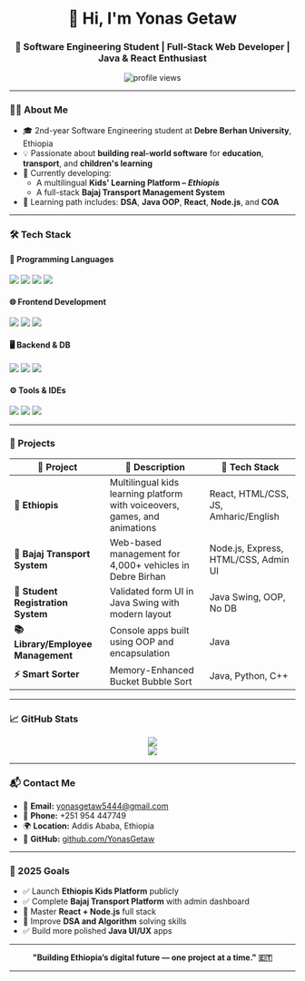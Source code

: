 <!-- GitHub README for Yonas Getaw -->

<h1 align="center">👋 Hi, I'm Yonas Getaw</h1>
<h3 align="center">🚀 Software Engineering Student | Full-Stack Web Developer | Java & React Enthusiast</h3>

<p align="center">
  <img src="https://komarev.com/ghpvc/?username=yonasgetaw&label=Profile%20views&color=0e75b6&style=flat" alt="profile views" />
</p>

---

### 🧑‍💻 About Me

- 🎓 2nd-year Software Engineering student at **Debre Berhan University**, Ethiopia  
- 💡 Passionate about **building real-world software** for **education**, **transport**, and **children's learning**
- 🚀 Currently developing:
  - A multilingual **Kids' Learning Platform – *Ethiopis***
  - A full-stack **Bajaj Transport Management System**
- 🌱 Learning path includes: **DSA**, **Java OOP**, **React**, **Node.js**, and **COA**

---

### 🛠️ Tech Stack

#### 🧠 Programming Languages
<p align="left">
  <img src="https://img.shields.io/badge/Java-ED8B00?style=for-the-badge&logo=java&logoColor=white" />
  <img src="https://img.shields.io/badge/C++-00599C?style=for-the-badge&logo=cplusplus&logoColor=white" />
  <img src="https://img.shields.io/badge/Python-3776AB?style=for-the-badge&logo=python&logoColor=white" />
  <img src="https://img.shields.io/badge/JavaScript-F7DF1E?style=for-the-badge&logo=javascript&logoColor=black" />
</p>

#### 🌐 Frontend Development
<p align="left">
  <img src="https://img.shields.io/badge/HTML5-E34F26?style=for-the-badge&logo=html5&logoColor=white" />
  <img src="https://img.shields.io/badge/CSS3-1572B6?style=for-the-badge&logo=css3&logoColor=white" />
  <img src="https://img.shields.io/badge/React-20232A?style=for-the-badge&logo=react&logoColor=61DAFB" />
</p>

#### 🖥️ Backend & DB
<p align="left">
  <img src="https://img.shields.io/badge/Node.js-339933?style=for-the-badge&logo=node.js&logoColor=white" />
  <img src="https://img.shields.io/badge/Express.js-000000?style=for-the-badge&logo=express&logoColor=white" />
  <img src="https://img.shields.io/badge/MySQL-00758F?style=for-the-badge&logo=mysql&logoColor=white" />
</p>

#### ⚙️ Tools & IDEs
<p align="left">
  <img src="https://img.shields.io/badge/VS%20Code-007ACC?style=for-the-badge&logo=visual-studio-code&logoColor=white" />
  <img src="https://img.shields.io/badge/Git-F05032?style=for-the-badge&logo=git&logoColor=white" />
  <img src="https://img.shields.io/badge/GitHub-181717?style=for-the-badge&logo=github&logoColor=white" />
</p>

---

### 📂 Projects

| 🚀 Project | 🔎 Description | 🧰 Tech Stack |
|-----------|----------------|---------------|
| **🌈 Ethiopis** | Multilingual kids learning platform with voiceovers, games, and animations | React, HTML/CSS, JS, Amharic/English |
| **🚕 Bajaj Transport System** | Web-based management for 4,000+ vehicles in Debre Birhan | Node.js, Express, HTML/CSS, Admin UI |
| **🧾 Student Registration System** | Validated form UI in Java Swing with modern layout | Java Swing, OOP, No DB |
| **📚 Library/Employee Management** | Console apps built using OOP and encapsulation | Java |
| **⚡ Smart Sorter** | Memory-Enhanced Bucket Bubble Sort | Java, Python, C++ |

---

### 📈 GitHub Stats

<p align="center">
  <img src="https://github-readme-stats.vercel.app/api?username=yonasgetaw&show_icons=true&theme=tokyonight" />
  <br/>
  <img src="https://github-readme-streak-stats.herokuapp.com/?user=yonasgetaw&theme=tokyonight" />
</p>

---

### 📬 Contact Me

- 📧 **Email:** [yonasgetaw5444@gmail.com](mailto:yonasgetaw5444@gmail.com)  
- 📱 **Phone:** +251 954 447749  
- 🌍 **Location:** Addis Ababa, Ethiopia  
- 🔗 **GitHub:** [github.com/YonasGetaw](https://github.com/YonasGetaw)

---

### 🎯 2025 Goals

- ✅ Launch **Ethiopis Kids Platform** publicly  
- ✅ Complete **Bajaj Transport Platform** with admin dashboard  
- 🔁 Master **React + Node.js** full stack  
- 🔁 Improve **DSA and Algorithm** solving skills  
- ✅ Build more polished **Java UI/UX** apps

---

<p align="center"><b>"Building Ethiopia’s digital future — one project at a time." 🇪🇹</b></p>

---
